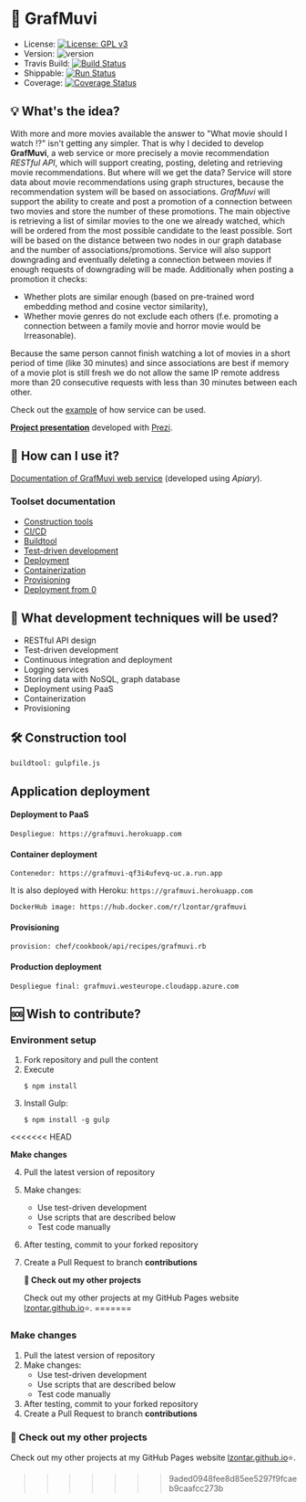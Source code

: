 # :movie_camera: GrafMuvi
- License: [![License: GPL v3](https://img.shields.io/badge/License-GPLv3-blue.svg)](https://www.gnu.org/licenses/gpl-3.0)
- Version: ![version](https://img.shields.io/badge/version-0.4.1-blue)
- Travis Build: [![Build Status](https://travis-ci.com/lzontar/GrafMuvi.svg?branch=master)](https://travis-ci.com/lzontar/GrafMuvi)
- Shippable: [![Run Status](https://api.shippable.com/projects/5d950376945f6b00077d2707/badge?branch=master)](https://app.shippable.com/github/lzontar/GrafMuvi/dashboard)
- Coverage: [![Coverage Status](https://coveralls.io/repos/github/lzontar/GrafMuvi/badge.svg?branch=master)](https://coveralls.io/github/lzontar/GrafMuvi?branch=master)
## :bulb: What's the idea?
With more and more movies available the answer to "What movie should I watch :interrobang:" isn't getting any simpler. That is why I decided to develop **GrafMuvi**, a web service or more precisely a movie recommendation *RESTful API*, which will support creating, posting, deleting and retrieving movie recommendations. But where will we get the data? Service will store data about movie recommendations using graph structures, because the recommendation system will be based on associations. *GrafMuvi* will support the ability to create and post a promotion of a connection between two movies and store the number of these promotions. The main objective is retrieving a list of similar movies to the one we already watched, which will be ordered from the most possible candidate to the least possible. Sort will be based on the distance between two nodes in our graph database and the number of associations/promotions. Service will also support downgrading and eventually deleting a connection between movies if enough requests of downgrading will be made.
Additionally when posting a promotion it checks:
- Whether plots are similar enough (based on pre-trained word embedding method and cosine vector similarity),
- Whether movie genres do not exclude each others (f.e. promoting a connection between a family movie and horror movie would be Irreasonable).

Because the same person cannot finish watching a lot of movies in a short period of time (like 30 minutes) and since associations are best if memory of a movie plot is still fresh we do not allow the same IP remote address more than 20 consecutive requests with less than 30 minutes between each other.

Check out the [example](https://github.com/lzontar/GrafMuvi/blob/master/Example.pdf) of how service can be used.

[**Project presentation**](https://prezi.com/view/9WhXBqsVde1Dl0HGYy89/) developed with [Prezi](https://prezi.com/).

## :page_with_curl: How can I use it?
[Documentation of GrafMuvi web service](https://grafmuvi.docs.apiary.io/#) (developed using *Apiary*).
### Toolset documentation

* [Construction tools](https://lukaz.gitbook.io/grafmuvi/docs/construction_tools)
* [CI/CD](https://lukaz.gitbook.io/grafmuvi/docs/ci)
* [Buildtool](https://lukaz.gitbook.io/grafmuvi/docs/buildtool)
* [Test-driven development](https://lukaz.gitbook.io/grafmuvi/docs/test-driven_development)
* [Deployment](https://lukaz.gitbook.io/grafmuvi/docs/deployment)
* [Containerization](https://lukaz.gitbook.io/grafmuvi/docs/containerization)
* [Provisioning](https://lukaz.gitbook.io/grafmuvi/docs/provisioning)
* [Deployment from 0](https://lukaz.gitbook.io/grafmuvi/docs/deployment_from_zero)

## 📖 What development techniques will be used?

* RESTful API design
* Test-driven development
* Continuous integration and deployment
* Logging services
* Storing data with NoSQL, graph database
* Deployment using PaaS
* Containerization
* Provisioning

## 🛠 Construction tool

```text
buildtool: gulpfile.js
```
## Application deployment
#### Deployment to PaaS
```
Despliegue: https://grafmuvi.herokuapp.com
```
#### Container deployment
```
Contenedor: https://grafmuvi-qf3i4ufevq-uc.a.run.app
```
It is also deployed with Heroku: ```https://grafmuvi.herokuapp.com```
```
DockerHub image: https://hub.docker.com/r/lzontar/grafmuvi
```
#### Provisioning
```
provision: chef/cookbook/api/recipes/grafmuvi.rb
```
#### Production deployment
```
Despliegue final: grafmuvi.westeurope.cloudapp.azure.com
```

## :sos: Wish to contribute?
### Environment setup
1. Fork repository and pull the content
2. Execute
   ```
   $ npm install
   ```
3. Install Gulp:
   ```
   $ npm install -g gulp
   ```
<<<<<<< HEAD

   **Make changes**

4. Pull the latest version of repository
5. Make changes:
   * Use test-driven development
   * Use scripts that are described below
   * Test code manually
6. After testing, commit to your forked repository
7. Create a Pull Request to branch **contributions**

   **:link: Check out my other projects**

   Check out my other projects at my GitHub Pages website [lzontar.github.io](https://lzontar.github.io):star:.
=======
### Make changes
1. Pull the latest version of repository
2. Make changes:
   - Use test-driven development
   - Use scripts that are described below
   - Test code manually
3. After testing, commit to your forked repository
4. Create a Pull Request to branch **contributions**
### :link: Check out my other projects
Check out my other projects at my GitHub Pages website [lzontar.github.io](https://lzontar.github.io):star:.
>>>>>>> 9aded0948fee8d85ee5297f9fcaeb9caafcc273b
